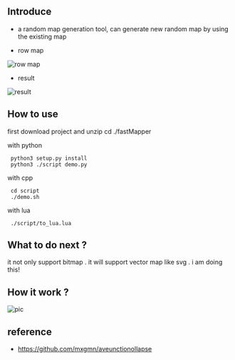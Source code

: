 ## Introduce
  - a random map generation tool,  can generate new random map by using the existing map
     
 - row map
 
 ![row map](https://img-blog.csdnimg.cn/20200513194736208.jpg)
 
 - result
 
 ![result](https://img-blog.csdnimg.cn/2020051319520156.jpg)
 

## How to use
   first download project and unzip
   cd ./fastMapper
   
 with python

     python3 setup.py install
     python3 ./script demo.py

 with cpp
 
     cd script
     ./demo.sh
 
    
 with lua
      
     ./script/to_lua.lua
   

## What to do next ?

 it not only support bitmap . it will support vector map like svg . i am doing this!


## How it work ?

 ![pic](https://img-blog.csdnimg.cn/20200514150849493.png?x-oss-process=image/watermark,type_ZmFuZ3poZW5naGVpdGk,shadow_10,text_aHR0cHM6Ly9ibG9nLmNzZG4ubmV0L3FxXzM4ODcxMTcz,size_16,color_FFFFFF,t_70)


## reference
- https://github.com/mxgmn/aveunctionollapse


